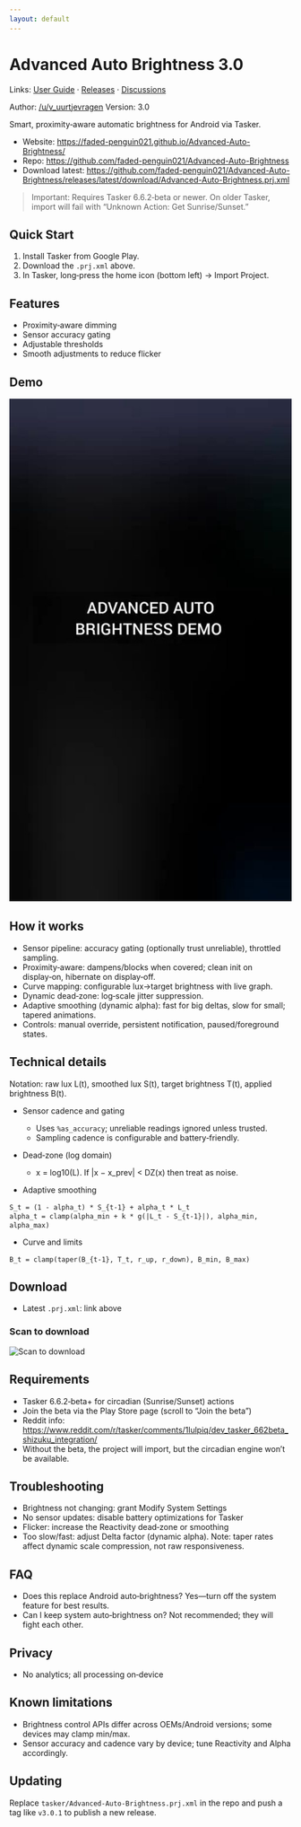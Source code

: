 ```yaml
---
layout: default
---
```


# Advanced Auto Brightness 3.0

Links: [User Guide](./user-guide.html) · [Releases](https://github.com/faded-penguin021/Advanced-Auto-Brightness/releases) · [Discussions](https://github.com/faded-penguin021/Advanced-Auto-Brightness/discussions)

Author: [/u/v_uurtjevragen](https://www.reddit.com/user/v_uurtjevragen)
Version: 3.0

Smart, proximity‑aware automatic brightness for Android via Tasker.

- Website: https://faded-penguin021.github.io/Advanced-Auto-Brightness/
- Repo: https://github.com/faded-penguin021/Advanced-Auto-Brightness
- Download latest: https://github.com/faded-penguin021/Advanced-Auto-Brightness/releases/latest/download/Advanced-Auto-Brightness.prj.xml

> Important: Requires Tasker 6.6.2‑beta or newer. On older Tasker, import will fail with “Unknown Action: Get Sunrise/Sunset.”

## Quick Start
1. Install Tasker from Google Play.
2. Download the `.prj.xml` above.
3. In Tasker, long‑press the home icon (bottom left) → Import Project.

## Features
- Proximity‑aware dimming
- Sensor accuracy gating
- Adjustable thresholds
- Smooth adjustments to reduce flicker

## Demo

<a href="https://imgur.com/LaTv3iX"><img src="assets/demo_thumb.jpg" alt="Watch the video" width="720" style="max-width:100%; height:auto;"></a>

## How it works
- Sensor pipeline: accuracy gating (optionally trust unreliable), throttled sampling.
- Proximity‑aware: dampens/blocks when covered; clean init on display‑on, hibernate on display‑off.
- Curve mapping: configurable lux→target brightness with live graph.
- Dynamic dead‑zone: log‑scale jitter suppression.
- Adaptive smoothing (dynamic alpha): fast for big deltas, slow for small; tapered animations.
- Controls: manual override, persistent notification, paused/foreground states.

## Technical details
Notation: raw lux L(t), smoothed lux S(t), target brightness T(t), applied brightness B(t).

- Sensor cadence and gating
  - Uses `%as_accuracy`; unreliable readings ignored unless trusted.
  - Sampling cadence is configurable and battery‑friendly.

- Dead‑zone (log domain)
  - x = log10(L). If |x − x_prev| < DZ(x) then treat as noise.

- Adaptive smoothing
```
S_t = (1 - alpha_t) * S_{t-1} + alpha_t * L_t
alpha_t = clamp(alpha_min + k * g(|L_t - S_{t-1}|), alpha_min, alpha_max)
```

- Curve and limits
```
B_t = clamp(taper(B_{t-1}, T_t, r_up, r_down), B_min, B_max)
```

## Download
- Latest `.prj.xml`: link above

### Scan to download
![Scan to download](https://api.qrserver.com/v1/create-qr-code/?size=240x240&data=https%3A%2F%2Fgithub.com%2Ffaded-penguin021%2FAdvanced-Auto-Brightness%2Freleases%2Flatest%2Fdownload%2FAdvanced-Auto-Brightness.prj.xml)

## Requirements
- Tasker 6.6.2‑beta+ for circadian (Sunrise/Sunset) actions
- Join the beta via the Play Store page (scroll to “Join the beta”)
- Reddit info: https://www.reddit.com/r/tasker/comments/1lulpiq/dev_tasker_662beta_shizuku_integration/
- Without the beta, the project will import, but the circadian engine won’t be available.

## Troubleshooting
- Brightness not changing: grant Modify System Settings
- No sensor updates: disable battery optimizations for Tasker
- Flicker: increase the Reactivity dead‑zone or smoothing
- Too slow/fast: adjust Delta factor (dynamic alpha). Note: taper rates affect dynamic scale compression, not raw responsiveness.

## FAQ
- Does this replace Android auto‑brightness? Yes—turn off the system feature for best results.
- Can I keep system auto‑brightness on? Not recommended; they will fight each other.

## Privacy
- No analytics; all processing on‑device

## Known limitations
- Brightness control APIs differ across OEMs/Android versions; some devices may clamp min/max.
- Sensor accuracy and cadence vary by device; tune Reactivity and Alpha accordingly.

## Updating
Replace `tasker/Advanced-Auto-Brightness.prj.xml` in the repo and push a tag like `v3.0.1` to publish a new release.
